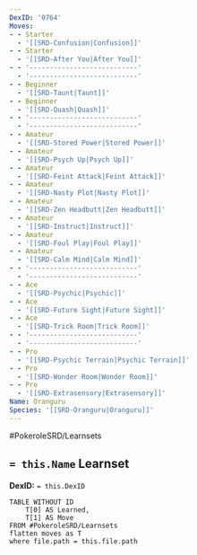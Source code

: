 ```yaml
---
DexID: '0764'
Moves:
- - Starter
  - '[[SRD-Confusion|Confusion]]'
- - Starter
  - '[[SRD-After You|After You]]'
- - '---------------------------'
  - '---------------------------'
- - Beginner
  - '[[SRD-Taunt|Taunt]]'
- - Beginner
  - '[[SRD-Quash|Quash]]'
- - '---------------------------'
  - '---------------------------'
- - Amateur
  - '[[SRD-Stored Power|Stored Power]]'
- - Amateur
  - '[[SRD-Psych Up|Psych Up]]'
- - Amateur
  - '[[SRD-Feint Attack|Feint Attack]]'
- - Amateur
  - '[[SRD-Nasty Plot|Nasty Plot]]'
- - Amateur
  - '[[SRD-Zen Headbutt|Zen Headbutt]]'
- - Amateur
  - '[[SRD-Instruct|Instruct]]'
- - Amateur
  - '[[SRD-Foul Play|Foul Play]]'
- - Amateur
  - '[[SRD-Calm Mind|Calm Mind]]'
- - '---------------------------'
  - '---------------------------'
- - Ace
  - '[[SRD-Psychic|Psychic]]'
- - Ace
  - '[[SRD-Future Sight|Future Sight]]'
- - Ace
  - '[[SRD-Trick Room|Trick Room]]'
- - '---------------------------'
  - '---------------------------'
- - Pro
  - '[[SRD-Psychic Terrain|Psychic Terrain]]'
- - Pro
  - '[[SRD-Wonder Room|Wonder Room]]'
- - Pro
  - '[[SRD-Extrasensory|Extrasensory]]'
Name: Oranguru
Species: '[[SRD-Oranguru|Oranguru]]'
---
```


#PokeroleSRD/Learnsets

## `= this.Name` Learnset

**DexID:** `= this.DexID`

```dataview
TABLE WITHOUT ID
    T[0] AS Learned,
    T[1] AS Move
FROM #PokeroleSRD/Learnsets
flatten moves as T
where file.path = this.file.path
```
